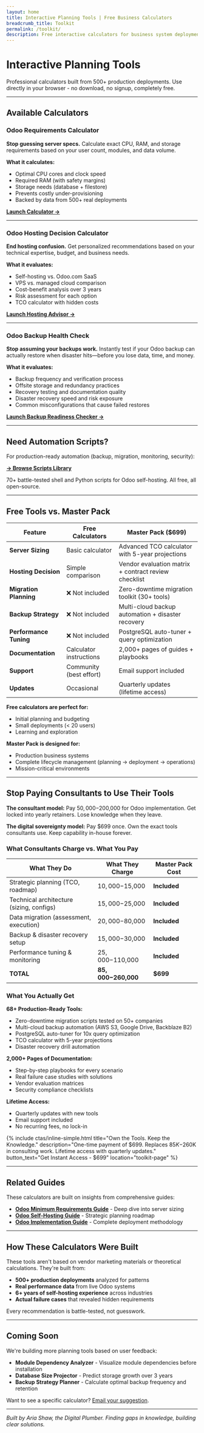 ```yaml
---
layout: home
title: Interactive Planning Tools | Free Business Calculators
breadcrumb_title: Toolkit
permalink: /toolkit/
description: Free interactive calculators for business system deployment planning. Calculate server requirements and compare hosting options - no signup required.
---
```


# Interactive Planning Tools

Professional calculators built from 500+ production deployments. Use directly in your browser - no download, no signup, completely free.

---

## Available Calculators

### Odoo Requirements Calculator

**Stop guessing server specs.** Calculate exact CPU, RAM, and storage requirements based on your user count, modules, and data volume.

**What it calculates:**
- Optimal CPU cores and clock speed
- Required RAM (with safety margins)
- Storage needs (database + filestore)
- Prevents costly under-provisioning
- Backed by data from 500+ real deployments

**[Launch Calculator →](/toolkit/odoo-requirements-calculator/)**

---

### Odoo Hosting Decision Calculator

**End hosting confusion.** Get personalized recommendations based on your technical expertise, budget, and business needs.

**What it evaluates:**
- Self-hosting vs. Odoo.com SaaS
- VPS vs. managed cloud comparison
- Cost-benefit analysis over 3 years
- Risk assessment for each option
- TCO calculator with hidden costs

**[Launch Hosting Advisor →](/toolkit/odoo-hosting-advisor/)**

---

### Odoo Backup Health Check

**Stop assuming your backups work.** Instantly test if your Odoo backup can actually restore when disaster hits—before you lose data, time, and money.

**What it evaluates:**

* Backup frequency and verification process
* Offsite storage and redundancy practices
* Recovery testing and documentation quality
* Disaster recovery speed and risk exposure
* Common misconfigurations that cause failed restores

**[Launch Backup Readiness Checker →](/toolkit/odoo-backup-readiness-checker/)**

---

## Need Automation Scripts?

For production-ready automation (backup, migration, monitoring, security):

**[→ Browse Scripts Library](/scripts/)**

70+ battle-tested shell and Python scripts for Odoo self-hosting. All free, all open-source.

---

## Free Tools vs. Master Pack

| Feature | Free Calculators | Master Pack ($699) |
|---------|------------------|-------------------|
| **Server Sizing** | Basic calculator | Advanced TCO calculator with 5-year projections |
| **Hosting Decision** | Simple comparison | Vendor evaluation matrix + contract review checklist |
| **Migration Planning** | ❌ Not included | Zero-downtime migration toolkit (30+ tools) |
| **Backup Strategy** | ❌ Not included | Multi-cloud backup automation + disaster recovery |
| **Performance Tuning** | ❌ Not included | PostgreSQL auto-tuner + query optimization |
| **Documentation** | Calculator instructions | 2,000+ pages of guides + playbooks |
| **Support** | Community (best effort) | Email support included |
| **Updates** | Occasional | Quarterly updates (lifetime access) |

**Free calculators are perfect for:**
- Initial planning and budgeting
- Small deployments (< 20 users)
- Learning and exploration

**Master Pack is designed for:**
- Production business systems
- Complete lifecycle management (planning → deployment → operations)
- Mission-critical environments

---

## Stop Paying Consultants to Use Their Tools

**The consultant model:** Pay $50,000-$200,000 for Odoo implementation. Get locked into yearly retainers. Lose knowledge when they leave.

**The digital sovereignty model:** Pay $699 once. Own the exact tools consultants use. Keep capability in-house forever.

### What Consultants Charge vs. What You Pay

| What They Do | What They Charge | Master Pack Cost |
|--------------|------------------|------------------|
| Strategic planning (TCO, roadmap) | $10,000-$15,000 | **Included** |
| Technical architecture (sizing, configs) | $15,000-$25,000 | **Included** |
| Data migration (assessment, execution) | $20,000-$80,000 | **Included** |
| Backup & disaster recovery setup | $15,000-$30,000 | **Included** |
| Performance tuning & monitoring | $25,000-$110,000 | **Included** |
| **TOTAL** | **$85,000-$260,000** | **$699** |

### What You Actually Get

**68+ Production-Ready Tools:**
- Zero-downtime migration scripts tested on 50+ companies
- Multi-cloud backup automation (AWS S3, Google Drive, Backblaze B2)
- PostgreSQL auto-tuner for 10x query optimization
- TCO calculator with 5-year projections
- Disaster recovery drill automation

**2,000+ Pages of Documentation:**
- Step-by-step playbooks for every scenario
- Real failure case studies with solutions
- Vendor evaluation matrices
- Security compliance checklists

**Lifetime Access:**
- Quarterly updates with new tools
- Email support included
- No recurring fees, no lock-in

{% include ctas/inline-simple.html
   title="Own the Tools. Keep the Knowledge."
   description="One-time payment of $699. Replaces $85K-$260K in consulting work. Lifetime access with quarterly updates."
   button_text="Get Instant Access - $699"
   location="toolkit-page"
%}

---

## Related Guides

These calculators are built on insights from comprehensive guides:

- **[Odoo Minimum Requirements Guide](/odoo-minimum-requirements-deployment-guide/)** - Deep dive into server sizing
- **[Odoo Self-Hosting Guide](/odoo-self-hosting-guide/)** - Strategic planning roadmap
- **[Odoo Implementation Guide](/odoo-implementation-guide/)** - Complete deployment methodology

---

## How These Calculators Were Built

These tools aren't based on vendor marketing materials or theoretical calculations. They're built from:

- **500+ production deployments** analyzed for patterns
- **Real performance data** from live Odoo systems
- **6+ years of self-hosting experience** across industries
- **Actual failure cases** that revealed hidden requirements

Every recommendation is battle-tested, not guesswork.

---

## Coming Soon

We're building more planning tools based on user feedback:

- **Module Dependency Analyzer** - Visualize module dependencies before installation
- **Database Size Projector** - Predict storage growth over 3 years
- **Backup Strategy Planner** - Calculate optimal backup frequency and retention

Want to see a specific calculator? [Email your suggestion](mailto:aria@ariashaw.com).

---

*Built by Aria Shaw, the Digital Plumber. Finding gaps in knowledge, building clear solutions.*

